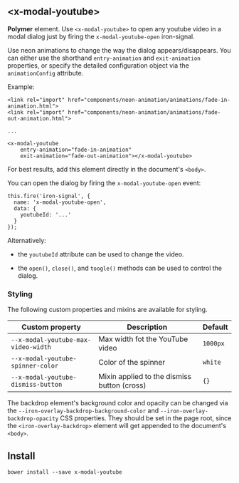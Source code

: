 ## &lt;x-modal-youtube&gt;

**Polymer** element. Use `<x-modal-youtube>` to open any youtube video in a
modal dialog just by firing the `x-modal-youtube-open` iron-signal.

Use neon animations to change the way the dialog appears/disappears. You can
either use the shorthand `entry-animation` and `exit-animation` properties,
or specify the detailed configuration object via the `animationConfig` attribute.

Example:



    <link rel="import" href="components/neon-animation/animations/fade-in-animation.html">
    <link rel="import" href="components/neon-animation/animations/fade-out-animation.html">

    ...

    <x-modal-youtube
        entry-animation="fade-in-animation"
        exit-animation="fade-out-animation"></x-modal-youtube>


For best results, add this element directly in the document's `<body>`.

You can open the dialog by firing the `x-modal-youtube-open` event:

    this.fire('iron-signal', {
      name: 'x-modal-youtube-open',
      data: {
        youtubeId: '...'
      }
    });


Alternatively:

- the `youtubeId` attribute can be used to change the video.

- the `open()`, `close()`, and `toogle()` methods can be used to control the dialog.



### Styling

The following custom properties and mixins are available for styling.

Custom property | Description | Default
----------------|-------------|----------
`--x-modal-youtube-max-video-width` | Max width fot the YouTube video             | `1000px`
`--x-modal-youtube-spinner-color`   | Color of the spinner                        | `white`
`--x-modal-youtube-dismiss-button`  | Mixin applied to the dismiss button (cross) | `{}`


The backdrop element's background color and opacity can be changed via the
`--iron-overlay-backdrop-background-color` and `--iron-overlay-backdrop-opacity`
CSS properties. They should be set in the page root, since the `<iron-overlay-backdrop>`
element will get appended to the document's `<body>`.


## Install

`bower install --save x-modal-youtube`